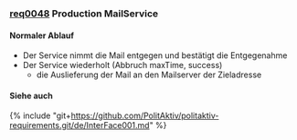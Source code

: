 ### [req0048](https://github.com/PolitAktiv/politaktiv-requirements/tree/master/de/requirements/req0048.md) Production MailService

#### Normaler Ablauf
 * Der Service nimmt die Mail entgegen und bestätigt die Entgegenahme
 * Der Service wiederholt (Abbruch maxTime, success)
   * die Auslieferung der Mail an den Mailserver der Zieladresse

#### Siehe auch
{% include "git+https://github.com/PolitAktiv/politaktiv-requirements.git/de/InterFace001.md" %}  

